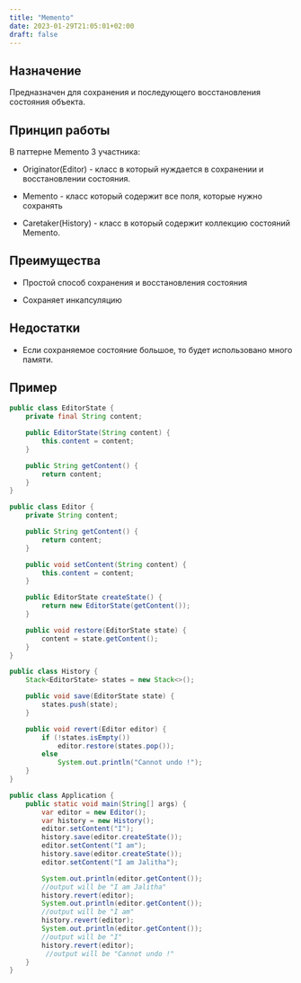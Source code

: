 ```yaml
---
title: "Memento"
date: 2023-01-29T21:05:01+02:00
draft: false
---
```


## Назначение

Предназначен для сохранения и последующего восстановления состояния объекта.

## Принцип работы

В паттерне Memento 3 участника:

- Originator(Editor) - класс в который нуждается в сохранении и восстановлении состояния.

- Memento - класс который содержит все поля, которые нужно сохранять

- Caretaker(History) - класс в который содержит коллекцию состояний Memento.

## Преимущества

- Простой способ сохранения и восстановления состояния

- Сохраняет инкапсуляцию

## Недостатки

- Если сохраняемое состояние большое, то будет использовано много памяти.

## Пример

```java
public class EditorState {
    private final String content;

    public EditorState(String content) {
        this.content = content;
    }

    public String getContent() {
        return content;
    }
}

public class Editor {
    private String content;

    public String getContent() {
        return content;
    }

    public void setContent(String content) {
        this.content = content;
    }

    public EditorState createState() {
        return new EditorState(getContent());
    }

    public void restore(EditorState state) {
        content = state.getContent();
    }
}

public class History {
    Stack<EditorState> states = new Stack<>();

    public void save(EditorState state) {
        states.push(state);
    }

    public void revert(Editor editor) {
        if (!states.isEmpty())
            editor.restore(states.pop());
        else
            System.out.println("Cannot undo !");
    }
}

public class Application {
    public static void main(String[] args) {
        var editor = new Editor();
        var history = new History();
        editor.setContent("I");
        history.save(editor.createState());
        editor.setContent("I am");
        history.save(editor.createState());
        editor.setContent("I am Jalitha");

        System.out.println(editor.getContent());
        //output will be "I am Jalitha"
        history.revert(editor);
        System.out.println(editor.getContent());
        //output will be "I am"
        history.revert(editor);
        System.out.println(editor.getContent());
        //output will be "I"
        history.revert(editor);
         //output will be "Cannot undo !"
    }
}

```
